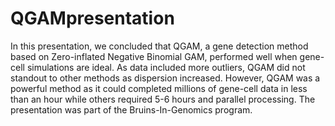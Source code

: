 # QGAMpresentation
In this presentation, we concluded that QGAM, a gene detection method based on Zero-inflated Negative Binomial GAM, performed well when gene-cell simulations are ideal. As data included more outliers, QGAM did not standout to other methods as dispersion increased. However, QGAM was a powerful method as it could completed millions of gene-cell data in less than an hour while others required 5-6 hours and parallel processing. The presentation was part of the Bruins-In-Genomics program.
